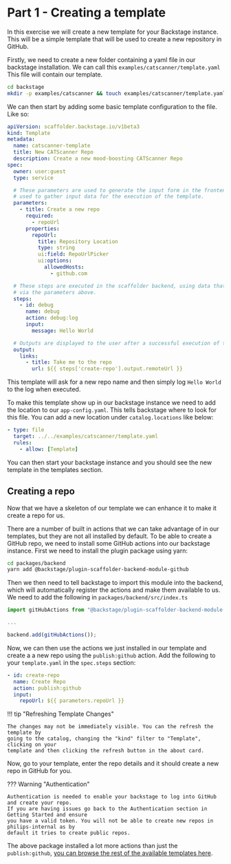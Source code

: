 # Part 1 - Creating a template

In this exercise we will create a new template for your Backstage instance. This
will be a simple template that will be used to create a new repository in
GitHub.

Firstly, we need to create a new folder containing a yaml file in our backstage
installation. We can call this `examples/catscanner/template.yaml` This file
will contain our template.

```bash
cd backstage
mkdir -p examples/catscanner && touch examples/catscanner/template.yaml
```

We can then start by adding some basic template configuration to the file. Like
so:

```yaml
apiVersion: scaffolder.backstage.io/v1beta3
kind: Template
metadata:
  name: catscanner-template
  title: New CATScanner Repo
  description: Create a new mood-boosting CATScanner Repo
spec:
  owner: user:guest
  type: service

  # These parameters are used to generate the input form in the frontend, and are
  # used to gather input data for the execution of the template.
  parameters:
    - title: Create a new repo
      required:
        - repoUrl
      properties:
        repoUrl:
          title: Repository Location
          type: string
          ui:field: RepoUrlPicker
          ui:options:
            allowedHosts:
              - github.com

  # These steps are executed in the scaffolder backend, using data that we gathered
  # via the parameters above.
  steps:
    - id: debug
      name: debug
      action: debug:log
      input:
        message: Hello World

  # Outputs are displayed to the user after a successful execution of the template.
  output:
    links:
      - title: Take me to the repo
        url: ${{ steps['create-repo'].output.remoteUrl }}
```

This template will ask for a new repo name and then simply log `Hello World` to
the log when executed.

To make this template show up in our backstage instance we need to add the
location to our `app-config.yaml`. This tells backstage where to look for this
file. You can add a new location under `catalog.locations` like below:

```yaml
- type: file
  target: ../../examples/catscanner/template.yaml
  rules:
    - allow: [Template]
```

You can then start your backstage instance and you should see the new template
in the templates section.

## Creating a repo

Now that we have a skeleton of our template we can enhance it to make it create
a repo for us.

There are a number of built in actions that we can take advantage of in our
templates, but they are not all installed by default. To be able to create a
GitHub repo, we need to install some GitHub actions into our backstage instance.
First we need to install the plugin package using yarn:

```bash
cd packages/backend
yarn add @backstage/plugin-scaffolder-backend-module-github
```

Then we then need to tell backstage to import this module into the backend,
which will automatically register the actions and make them available to us. We
need to add the following in `packages/backend/src/index.ts`

```typescript
import gitHubActions from "@backstage/plugin-scaffolder-backend-module-github";

...

backend.add(gitHubActions());
```

Now, we can then use the actions we just installed in our template and create a
a new repo using the `publish:github` action. Add the following to your
`template.yaml` in the `spec.steps` section:

```yaml
- id: create-repo
  name: Create Repo
  action: publish:github
  input:
    repoUrl: ${{ parameters.repoUrl }}
```

!!! tip "Refreshing Template Changes"

    The changes may not be immediately visible. You can the refresh the template by
    going to the catalog, changing the "kind" filter to "Template", clicking on your
    template and then clicking the refresh button in the about card.

Now, go to your template, enter the repo details and it should create a new repo
in GitHub for you.

??? Warning "Authentication"

    Authentication is needed to enable your backstage to log into GitHub and create your repo.
    If you are having issues go back to the Authentication section in Getting Started and ensure
    you have a valid token. You will not be able to create new repos in philips-internal as by
    default it tries to create public repos.

The above package installed a lot more actions than just the `publish:github`,
[you can browse the rest of the available templates here](http://localhost:3000/create/actions).
